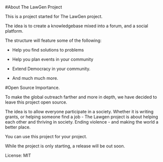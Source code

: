 #About The LawGen Project

This is a project started for The LawGen project. 

The idea is to create a knowledgebase mixed into a forum, and a social platform. 

The structure will feature some of the following:

 - Help you find solutions to problems
 
 - Help you plan events in your community
 
 - Extend Democracy in your community. 
 
 - And much much more. 
 
 
#Open Source Importance. 

To make the global outreach farther and more in depth, we have decided to leave this project open source. 

The idea is to allow everyone participate in a society. Whether it is writing grants, or helping someone find a job - The Lawgen project is about helping each other and thriving in society. Ending violence - and making the world a better place. 

You can use this project for your project. 

While the project is only starting, a release will be out soon. 

License: MIT
